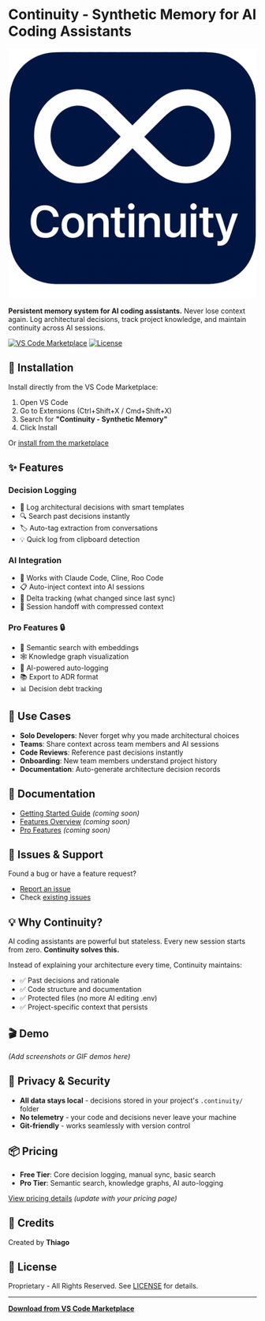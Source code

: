 # Continuity - Synthetic Memory for AI Coding Assistants

![Continuity Icon](https://raw.githubusercontent.com/Thiagoscode/continuity/main/assets/icon_update.png)

**Persistent memory system for AI coding assistants.** Never lose context again. Log architectural decisions, track project knowledge, and maintain continuity across AI sessions.

[![VS Code Marketplace](https://img.shields.io/badge/VS%20Code-Marketplace-blue?logo=visualstudiocode)](https://marketplace.visualstudio.com/items?itemName=hackerware.continuity-v3)
[![License](https://img.shields.io/badge/License-Proprietary-red.svg)](LICENSE)

## 🚀 Installation

Install directly from the VS Code Marketplace:

1. Open VS Code
2. Go to Extensions (Ctrl+Shift+X / Cmd+Shift+X)
3. Search for **"Continuity - Synthetic Memory"**
4. Click Install

Or [install from the marketplace](https://marketplace.visualstudio.com/items?itemName=hackerware.continuity-v3)

## ✨ Features

### Decision Logging
- 📝 Log architectural decisions with smart templates
- 🔍 Search past decisions instantly
- 🏷️ Auto-tag extraction from conversations
- 💡 Quick log from clipboard detection

### AI Integration
- 🤖 Works with Claude Code, Cline, Roo Code
- 📋 Auto-inject context into AI sessions
- 🔄 Delta tracking (what changed since last sync)
- 🎯 Session handoff with compressed context

### Pro Features 🔒
- 🧠 Semantic search with embeddings
- 🕸️ Knowledge graph visualization
- 🤖 AI-powered auto-logging
- 📚 Export to ADR format
- 📊 Decision debt tracking

## 🎯 Use Cases

- **Solo Developers**: Never forget why you made architectural choices
- **Teams**: Share context across team members and AI sessions
- **Code Reviews**: Reference past decisions instantly
- **Onboarding**: New team members understand project history
- **Documentation**: Auto-generate architecture decision records

## 📖 Documentation

- [Getting Started Guide](https://github.com/Thiagoscode/continuity/wiki/Getting-Started) *(coming soon)*
- [Features Overview](https://github.com/Thiagoscode/continuity/wiki/Features) *(coming soon)*
- [Pro Features](https://github.com/Thiagoscode/continuity/wiki/Pro-Features) *(coming soon)*

## 🐛 Issues & Support

Found a bug or have a feature request?
- [Report an issue](https://github.com/Thiagoscode/continuity/issues)
- Check [existing issues](https://github.com/Thiagoscode/continuity/issues?q=is%3Aissue)

## 💡 Why Continuity?

AI coding assistants are powerful but stateless. Every new session starts from zero. **Continuity solves this.**

Instead of explaining your architecture every time, Continuity maintains:
- ✅ Past decisions and rationale
- ✅ Code structure and documentation
- ✅ Protected files (no more AI editing .env)
- ✅ Project-specific context that persists

## 🎬 Demo

*(Add screenshots or GIF demos here)*

## 🔐 Privacy & Security

- **All data stays local** - decisions stored in your project's `.continuity/` folder
- **No telemetry** - your code and decisions never leave your machine
- **Git-friendly** - works seamlessly with version control

## 📦 Pricing

- **Free Tier**: Core decision logging, manual sync, basic search
- **Pro Tier**: Semantic search, knowledge graphs, AI auto-logging

[View pricing details](https://continuity.example.com/pricing) *(update with your pricing page)*

## 🙏 Credits

Created by **Thiago**

## 📄 License

Proprietary - All Rights Reserved. See [LICENSE](LICENSE) for details.

---

**[Download from VS Code Marketplace](https://marketplace.visualstudio.com/items?itemName=hackerware.continuity-v3)**
